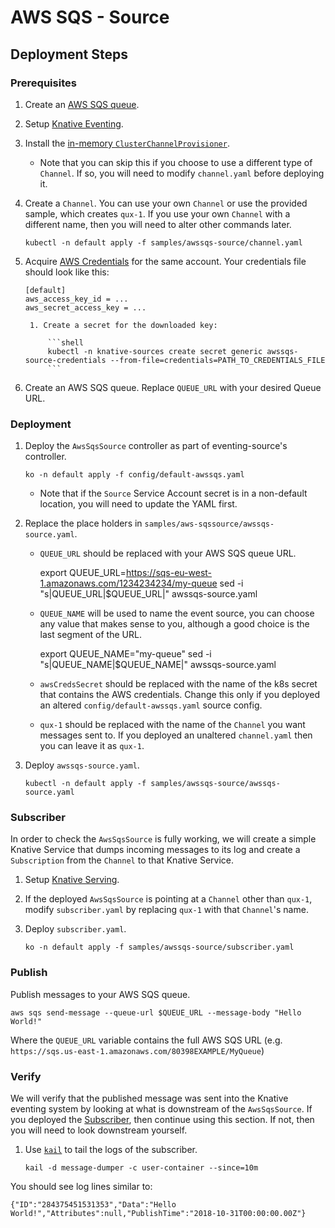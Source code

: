 # AWS SQS - Source

## Deployment Steps

### Prerequisites

1.  Create an [AWS SQS queue](https://aws.amazon.com/sqs/).

1.  Setup
    [Knative Eventing](https://github.com/knative/docs/tree/master/eventing).
1.  Install the
    [in-memory `ClusterChannelProvisioner`](https://github.com/knative/eventing/tree/master/config/provisioners/in-memory-channel).
    - Note that you can skip this if you choose to use a different type of
      `Channel`. If so, you will need to modify `channel.yaml` before deploying
      it.
1.  Create a `Channel`. You can use your own `Channel` or use the provided
    sample, which creates `qux-1`. If you use your own `Channel` with a
    different name, then you will need to alter other commands later.

    ```shell
    kubectl -n default apply -f samples/awssqs-source/channel.yaml
    ```

1.  Acquire
    [AWS Credentials](https://docs.aws.amazon.com/general/latest/gr/aws-security-credentials.html)
    for the same account. Your credentials file should look like this:

        [default]
        aws_access_key_id = ...
        aws_secret_access_key = ...

         1. Create a secret for the downloaded key:

             ```shell
             kubectl -n knative-sources create secret generic awssqs-source-credentials --from-file=credentials=PATH_TO_CREDENTIALS_FILE
             ```

1.  Create an AWS SQS queue. Replace `QUEUE_URL` with your desired Queue URL.

### Deployment

1. Deploy the `AwsSqsSource` controller as part of eventing-source's controller.

   ```shell
   ko -n default apply -f config/default-awssqs.yaml
   ```

   - Note that if the `Source` Service Account secret is in a non-default
     location, you will need to update the YAML first.

1. Replace the place holders in `samples/aws-sqssource/awssqs-source.yaml`.

   - `QUEUE_URL` should be replaced with your AWS SQS queue URL.

     export QUEUE_URL=https://sqs-eu-west-1.amazonaws.com/1234234234/my-queue
     sed -i "s|QUEUE_URL|\$QUEUE_URL|" awssqs-source.yaml

   - `QUEUE_NAME` will be used to name the event source, you can choose any
     value that makes sense to you, although a good choice is the last segment
     of the URL.

     export QUEUE_NAME="my-queue" sed -i "s|QUEUE_NAME|\$QUEUE_NAME|"
     awssqs-source.yaml

   - `awsCredsSecret` should be replaced with the name of the k8s secret that
     contains the AWS credentials. Change this only if you deployed an altered
     `config/default-awssqs.yaml` source config.

   - `qux-1` should be replaced with the name of the `Channel` you want messages
     sent to. If you deployed an unaltered `channel.yaml` then you can leave it
     as `qux-1`.

1. Deploy `awssqs-source.yaml`.

   ```shell
   kubectl -n default apply -f samples/awssqs-source/awssqs-source.yaml
   ```

### Subscriber

In order to check the `AwsSqsSource` is fully working, we will create a simple
Knative Service that dumps incoming messages to its log and create a
`Subscription` from the `Channel` to that Knative Service.

1. Setup [Knative Serving](https://github.com/knative/docs/tree/master/serving).
1. If the deployed `AwsSqsSource` is pointing at a `Channel` other than `qux-1`,
   modify `subscriber.yaml` by replacing `qux-1` with that `Channel`'s name.
1. Deploy `subscriber.yaml`.

   ```shell
   ko -n default apply -f samples/awssqs-source/subscriber.yaml
   ```

### Publish

Publish messages to your AWS SQS queue.

```shell
aws sqs send-message --queue-url $QUEUE_URL --message-body "Hello World!"
```

Where the `QUEUE_URL` variable contains the full AWS SQS URL (e.g.
`https://sqs.us-east-1.amazonaws.com/80398EXAMPLE/MyQueue`)

### Verify

We will verify that the published message was sent into the Knative eventing
system by looking at what is downstream of the `AwsSqsSource`. If you deployed
the [Subscriber](#subscriber), then continue using this section. If not, then
you will need to look downstream yourself.

1. Use [`kail`](https://github.com/boz/kail) to tail the logs of the subscriber.

   ```shell
   kail -d message-dumper -c user-container --since=10m
   ```

You should see log lines similar to:

```
{"ID":"284375451531353","Data":"Hello World!","Attributes":null,"PublishTime":"2018-10-31T00:00:00.00Z"}

```
